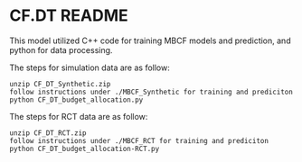 
# CF.DT README

This model utilized C++ code for training MBCF models and prediction, and python for data processing.

The steps for simulation data are as follow:

    unzip CF_DT_Synthetic.zip
    follow instructions under ./MBCF_Synthetic for training and prediciton
    python CF_DT_budget_allocation.py
    
The steps for RCT data are as follow:

    unzip CF_DT_RCT.zip
    follow instructions under ./MBCF_RCT for training and prediciton
    python CF_DT_budget_allocation-RCT.py
